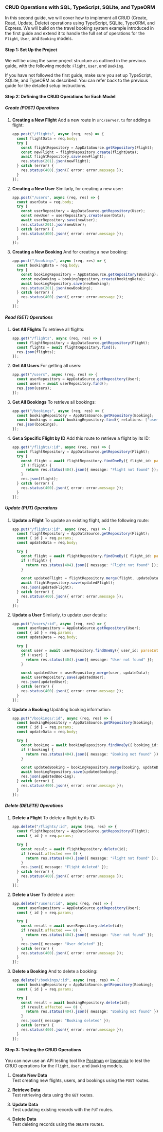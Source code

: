 ### CRUD Operations with SQL, TypeScript, SQLite, and TypeORM

In this second guide, we will cover how to implement all CRUD (Create, Read, Update, Delete) operations using TypeScript, SQLite, TypeORM, and Express. We will build on the travel booking system example introduced in the first guide and extend it to handle the full set of operations for the `Flight`, `User`, and `Booking` models.

#### Step 1: Set Up the Project

We will be using the same project structure as outlined in the previous guide, with the following models: `Flight`, `User`, and `Booking`.

If you have not followed the first guide, make sure you set up TypeScript, SQLite, and TypeORM as described. You can refer back to the previous guide for the detailed setup instructions.

#### Step 2: Defining the CRUD Operations for Each Model

##### Create (POST) Operations

1. **Creating a New Flight**
   Add a new route in `src/server.ts` for adding a flight:
   ```typescript
   app.post("/flights", async (req, res) => {
     const flightData = req.body;
     try {
       const flightRepository = AppDataSource.getRepository(Flight);
       const newFlight = flightRepository.create(flightData);
       await flightRepository.save(newFlight);
       res.status(201).json(newFlight);
     } catch (error) {
       res.status(400).json({ error: error.message });
     }
   });
   ```

2. **Creating a New User**
   Similarly, for creating a new user:
   ```typescript
   app.post("/users", async (req, res) => {
     const userData = req.body;
     try {
       const userRepository = AppDataSource.getRepository(User);
       const newUser = userRepository.create(userData);
       await userRepository.save(newUser);
       res.status(201).json(newUser);
     } catch (error) {
       res.status(400).json({ error: error.message });
     }
   });
   ```

3. **Creating a New Booking**
   And for creating a new booking:
   ```typescript
   app.post("/bookings", async (req, res) => {
     const bookingData = req.body;
     try {
       const bookingRepository = AppDataSource.getRepository(Booking);
       const newBooking = bookingRepository.create(bookingData);
       await bookingRepository.save(newBooking);
       res.status(201).json(newBooking);
     } catch (error) {
       res.status(400).json({ error: error.message });
     }
   });
   ```

##### Read (GET) Operations

1. **Get All Flights**
   To retrieve all flights:
   ```typescript
   app.get("/flights", async (req, res) => {
     const flightRepository = AppDataSource.getRepository(Flight);
     const flights = await flightRepository.find();
     res.json(flights);
   });
   ```

2. **Get All Users**
   For getting all users:
   ```typescript
   app.get("/users", async (req, res) => {
     const userRepository = AppDataSource.getRepository(User);
     const users = await userRepository.find();
     res.json(users);
   });
   ```

3. **Get All Bookings**
   To retrieve all bookings:
   ```typescript
   app.get("/bookings", async (req, res) => {
     const bookingRepository = AppDataSource.getRepository(Booking);
     const bookings = await bookingRepository.find({ relations: ["user", "flight"] });
     res.json(bookings);
   });
   ```

4. **Get a Specific Flight by ID**
   Add this route to retrieve a flight by its ID:
   ```typescript
   app.get("/flights/:id", async (req, res) => {
     const flightRepository = AppDataSource.getRepository(Flight);
     try {
       const flight = await flightRepository.findOneBy({ flight_id: parseInt(req.params.id) });
       if (!flight) {
         return res.status(404).json({ message: "Flight not found" });
       }
       res.json(flight);
     } catch (error) {
       res.status(400).json({ error: error.message });
     }
   });
   ```

##### Update (PUT) Operations

1. **Update a Flight**
   To update an existing flight, add the following route:
   ```typescript
   app.put("/flights/:id", async (req, res) => {
     const flightRepository = AppDataSource.getRepository(Flight);
     const { id } = req.params;
     const updateData = req.body;

     try {
       const flight = await flightRepository.findOneBy({ flight_id: parseInt(id) });
       if (!flight) {
         return res.status(404).json({ message: "Flight not found" });
       }

       const updatedFlight = flightRepository.merge(flight, updateData);
       await flightRepository.save(updatedFlight);
       res.json(updatedFlight);
     } catch (error) {
       res.status(400).json({ error: error.message });
     }
   });
   ```

2. **Update a User**
   Similarly, to update user details:
   ```typescript
   app.put("/users/:id", async (req, res) => {
     const userRepository = AppDataSource.getRepository(User);
     const { id } = req.params;
     const updateData = req.body;

     try {
       const user = await userRepository.findOneBy({ user_id: parseInt(id) });
       if (!user) {
         return res.status(404).json({ message: "User not found" });
       }

       const updatedUser = userRepository.merge(user, updateData);
       await userRepository.save(updatedUser);
       res.json(updatedUser);
     } catch (error) {
       res.status(400).json({ error: error.message });
     }
   });
   ```

3. **Update a Booking**
   Updating booking information:
   ```typescript
   app.put("/bookings/:id", async (req, res) => {
     const bookingRepository = AppDataSource.getRepository(Booking);
     const { id } = req.params;
     const updateData = req.body;

     try {
       const booking = await bookingRepository.findOneBy({ booking_id: parseInt(id) });
       if (!booking) {
         return res.status(404).json({ message: "Booking not found" });
       }

       const updatedBooking = bookingRepository.merge(booking, updateData);
       await bookingRepository.save(updatedBooking);
       res.json(updatedBooking);
     } catch (error) {
       res.status(400).json({ error: error.message });
     }
   });
   ```

##### Delete (DELETE) Operations

1. **Delete a Flight**
   To delete a flight by its ID:
   ```typescript
   app.delete("/flights/:id", async (req, res) => {
     const flightRepository = AppDataSource.getRepository(Flight);
     const { id } = req.params;

     try {
       const result = await flightRepository.delete(id);
       if (result.affected === 0) {
         return res.status(404).json({ message: "Flight not found" });
       }
       res.json({ message: "Flight deleted" });
     } catch (error) {
       res.status(400).json({ error: error.message });
     }
   });
   ```

2. **Delete a User**
   To delete a user:
   ```typescript
   app.delete("/users/:id", async (req, res) => {
     const userRepository = AppDataSource.getRepository(User);
     const { id } = req.params;

     try {
       const result = await userRepository.delete(id);
       if (result.affected === 0) {
         return res.status(404).json({ message: "User not found" });
       }
       res.json({ message: "User deleted" });
     } catch (error) {
       res.status(400).json({ error: error.message });
     }
   });
   ```

3. **Delete a Booking**
   And to delete a booking:
   ```typescript
   app.delete("/bookings/:id", async (req, res) => {
     const bookingRepository = AppDataSource.getRepository(Booking);
     const { id } = req.params;

     try {
       const result = await bookingRepository.delete(id);
       if (result.affected === 0) {
         return res.status(404).json({ message: "Booking not found" });
       }
       res.json({ message: "Booking deleted" });
     } catch (error) {
       res.status(400).json({ error: error.message });
     }
   });
   ```

#### Step 3: Testing the CRUD Operations

You can now use an API testing tool like [Postman](https://www.postman.com/) or [Insomnia](https://insomnia.rest/) to test the CRUD operations for the `Flight`, `User`, and `Booking` models.

1. **Create New Data**  
   Test creating new flights, users, and bookings using the `POST` routes.

2. **Retrieve Data**  
   Test retrieving data using the `GET` routes.

3. **Update Data**  
   Test updating existing records with the `PUT` routes.

4. **Delete Data**  
   Test deleting records using the `DELETE` routes.